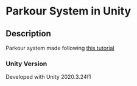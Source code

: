 # Parkour System in Unity

## Description

Parkour system made following [this tutorial](https://www.udemy.com/course/unity-parkour-system/)

### Unity Version

Developed with Unity 2020.3.24f1 
